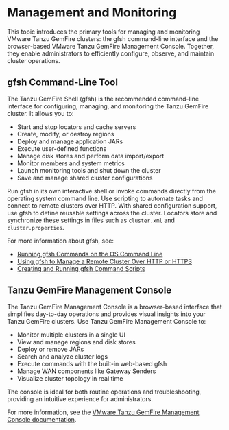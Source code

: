 # Management and Monitoring

This topic introduces the primary tools for managing and monitoring VMware Tanzu GemFire clusters: the gfsh command-line interface and the browser-based VMware Tanzu GemFire Management Console. Together, they enable administrators to efficiently configure, observe, and maintain cluster operations.

## gfsh Command-Line Tool

The Tanzu GemFire Shell (gfsh) is the recommended command-line interface for configuring, managing, and monitoring the Tanzu GemFire cluster. It allows you to:

* Start and stop locators and cache servers
* Create, modify, or destroy regions
* Deploy and manage application JARs
* Execute user-defined functions
* Manage disk stores and perform data import/export
* Monitor members and system metrics
* Launch monitoring tools and shut down the cluster
* Save and manage shared cluster configurations

Run gfsh in its own interactive shell or invoke commands directly from the operating system command line. Use scripting to automate tasks and connect to remote clusters over HTTP. With shared configuration support, use gfsh to define reusable settings across the cluster. Locators store and synchronize these settings in files such as `cluster.xml` and `cluster.properties`.

For more information about gfsh, see:

* [Running gfsh Commands on the OS Command Line](https://techdocs.broadcom.com/us/en/vmware-tanzu/data-solutions/tanzu-gemfire/10-1/gf/tools_modules-gfsh-os_command_line_execution.html)
* [Using gfsh to Manage a Remote Cluster Over HTTP or HTTPS](https://techdocs.broadcom.com/us/en/vmware-tanzu/data-solutions/tanzu-gemfire/10-1/gf/configuring-cluster_config-gfsh_remote.html)
* [Creating and Running gfsh Command Scripts](https://techdocs.broadcom.com/us/en/vmware-tanzu/data-solutions/tanzu-gemfire/10-1/gf/tools_modules-gfsh-command_scripting.html#concept_9B2F7550F16C4717831AD40A56922259)

## Tanzu GemFire Management Console

The Tanzu GemFire Management Console is a browser-based interface that simplifies day-to-day operations and provides visual insights into your Tanzu GemFire clusters. Use Tanzu GemFire Management Console to:

* Monitor multiple clusters in a single UI
* View and manage regions and disk stores
* Deploy or remove JARs
* Search and analyze cluster logs
* Execute commands with the built-in web-based gfsh
* Manage WAN components like Gateway Senders
* Visualize cluster topology in real time

The console is ideal for both routine operations and troubleshooting, providing an intuitive experience for administrators.

For more information, see the [VMware Tanzu GemFire Management Console documentation](https://techdocs.broadcom.com/us/en/vmware-tanzu/data-solutions/tanzu-gemfire-management-console/1-3/gf-mc/index.html).